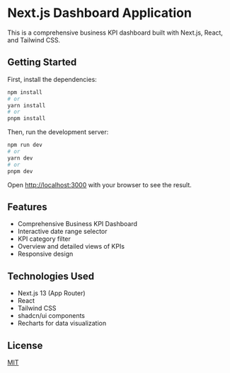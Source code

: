 # Next.js Dashboard Application

This is a comprehensive business KPI dashboard built with Next.js, React, and Tailwind CSS.

## Getting Started

First, install the dependencies:

```bash
npm install
# or
yarn install
# or
pnpm install
```

Then, run the development server:

```bash
npm run dev
# or
yarn dev
# or
pnpm dev
```

Open [http://localhost:3000](http://localhost:3000) with your browser to see the result.

## Features

- Comprehensive Business KPI Dashboard
- Interactive date range selector
- KPI category filter
- Overview and detailed views of KPIs
- Responsive design

## Technologies Used

- Next.js 13 (App Router)
- React
- Tailwind CSS
- shadcn/ui components
- Recharts for data visualization

## License

[MIT](https://choosealicense.com/licenses/mit/)